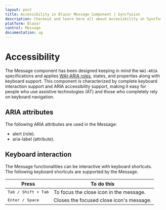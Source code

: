 ```yaml
---
layout: post
title: Accessibility in Blazor Message Component | Syncfusion
description: Checkout and learn here all about Accessibility in Syncfusion Blazor Message component and much more.
platform: Blazor
control: Message
documentation: ug
---
```


# Accessibility

The Message component has been designed keeping in mind the `WAI-ARIA` specifications and applies [WAI-ARIA roles](https://www.w3.org/WAI/ARIA/apg/patterns/alert/), states, and properties along with keyboard support. This component is characterized by complete keyboard interaction support and ARIA accessibility support, making it easy for people who use assistive technologies (AT) and those who completely rely on keyboard navigation.

## ARIA attributes

The following ARIA attributes are used in the Message:
* alert (role).
* aria-label (attribute).

## Keyboard interaction

The Message functionalities can be interactive with keyboard shortcuts. The following keyboard shortcuts are supported by the Message.

| **Press** | **To do this** |
| --- | --- |
| <kbd>Tab / Shift + Tab</kbd> | To focus the close icon in the message. |
| <kbd>Enter / Space</kbd> | Closes the focused close icon's message. |